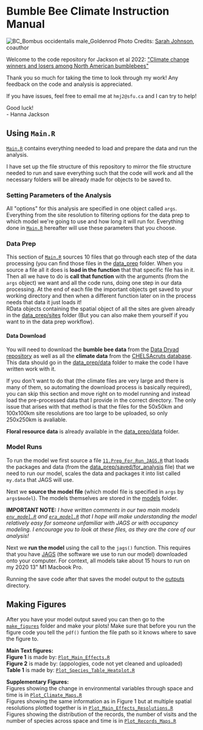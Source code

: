 # Bumble Bee Climate Instruction Manual
![BC_Bombus occidentalis male_Goldenrod](https://github.com/Hanna-Jackson/bumble-bee-climate/assets/71409828/988e7d0b-cf03-4afc-a4e3-a34cb0fe88c0)
           Photo Credits: [Sarah Johnson](https://bumbling.ca), coauthor 

Welcome to the code repository for Jackson et al 2022: ["Climate change winners and losers among North American bumblebees"](https://royalsocietypublishing.org/doi/10.1098/rsbl.2021.0551)

Thank you so much for taking the time to look through my work! 
Any feedback on the code and analysis is appreciated.

If you have issues, feel free to email me at `hmj2@sfu.ca` and I can try to help! 

Good luck!
<br>
\- Hanna Jackson

## Using `Main.R` 
[`Main.R`](https://github.com/Hanna-Jackson/bumble-bee-climate/blob/main/Main.R) contains everything needed to load and prepare the data and run the analysis. 

I have set up the file structure of this repository to mirror the file structure needed to run and save everything such that the code will work and all the necessary folders will be already made for objects to be saved to. 

### Setting Parameters of the Analysis
All "options" for this analysis are specified in one object called `args`. Everything from the site resolution to filtering options for the data prep to which model we're going to use and how long it will run for. Everything done in [`Main.R`](https://github.com/Hanna-Jackson/bumble-bee-climate/blob/main/Main.R) hereafter will use these parameters that you choose. 

### Data Prep
This section of [`Main.R`](https://github.com/Hanna-Jackson/bumble-bee-climate/blob/main/Main.R) sources 10 files that go through each step of the data processing (you can find those files in the [data_prep](https://github.com/Hanna-Jackson/bumble-bee-climate/tree/main/data_prep) folder. When you source a file all it does is **load in the function** that that specific file has in it. Then all we have to do is **call that function** with the arguments (from the `args` object) we want and all the code runs, doing one step in our data processing. At the end of each file the important objects get saved to your working directory and then when a different function later on in the process needs that data it just loads it!
<br>
RData objects containing the spatial object of all the sites are given already in the [data_prep/sites](https://github.com/Hanna-Jackson/bumble-bee-climate/tree/main/data_prep/sites) folder (But you can also make them yourself if you want to in the data prep workflow). 

#### Data Download
You will need to download the **bumble bee data** from the [Data Dryad repository](https://datadryad.org/stash/dataset/doi:10.5061%2Fdryad.c59zw3r8f) as well as all the **climate data** from the [CHELSAcruts database](https://chelsa-climate.org/chelsacruts/). This data should go in the [data_prep/data](https://github.com/Hanna-Jackson/bumble-bee-climate/tree/main/data_prep/data) folder to make the code I have written work with it.

If you don't want to do that (the climate files are very large and there is many of them, so automating the download process is basically required), you can skip this section and move right on to model running and instead load the pre-processed data that I provide in the correct directory. The only issue that arises with that method is that the files for the 50x50km and 100x100km site resolutions are too large to be uploaded, so only 250x250km is avaliable. 

**Floral resource data** is already available in the [data_prep/data](https://github.com/Hanna-Jackson/bumble-bee-climate/tree/main/data_prep/data) folder. 

### Model Runs
To run the model we first source a file [`11.Prep_For_Run_JAGS.R`](https://github.com/Hanna-Jackson/bumble-bee-climate/blob/main/data_prep/11.Prep_For_Run_JAGS.R) that loads the packages and data (from the [data_prep/saved/for_analysis](https://github.com/Hanna-Jackson/bumble-bee-climate/tree/main/data_prep/saved/for_analysis) file) that we need to run our model, scales the data and packages it into list called `my.data` that JAGS will use. 

Next we **source the model file** (which model file is specified in `args` by `args$model`). The models themselves are stored in the [models](https://github.com/Hanna-Jackson/bumble-bee-climate/tree/main/models) folder. 

**IMPORTANT NOTE:**
*I have written comments in our two main models [`env_model.R`](https://github.com/Hanna-Jackson/bumble-bee-climate/blob/main/models/env_model.R) and [`era_model.R`](https://github.com/Hanna-Jackson/bumble-bee-climate/blob/main/models/era_model.R) that I hope will make understanding the model relatively easy for someone unfamiliar with JAGS or with occupancy modeling. I encourage you to look at these files, as they are the core of our analysis!*

Next we **run the model** using the call to the `jags()` function. This requires that you have [JAGS](https://mcmc-jags.sourceforge.io) (the software we use to run our model) downloaded onto your computer. For context, all models take about 15 hours to run on my 2020 13" M1 Macbook Pro. 

Running the save code after that saves the model output to the [outputs](https://github.com/Hanna-Jackson/bumble-bee-climate/tree/main/output) directory. 


## Making Figures
After you have your model output saved you can then go to the [`make_figures`](https://github.com/Hanna-Jackson/bumble-bee-climate/tree/main/make_figures) folder and make your plots! Make sure that before you run the figure code you tell the `pdf()` funtion the file path so it knows where to save the figure to. 

**Main Text figures:**
<br>
**Figure 1** is made by: [`Plot_Main_Effects.R`](https://github.com/Hanna-Jackson/bumble-bee-climate/blob/main/make_figures/Plot_Main_Effects.R)
<br>
**Figure 2** is made by: (appologies, code not yet cleaned and uploaded) 
<br>
**Table 1** is made by: [`Plot_Species_Table_Heatplot.R`](https://github.com/Hanna-Jackson/bumble-bee-climate/blob/main/make_figures/Plot_Species_Table_Heatplot.R)

**Supplementary Figures:**
<br>
Figures showing the change in environmental variables through space and time is in [`Plot_Climate_Maps.R`](https://github.com/Hanna-Jackson/bumble-bee-climate/blob/main/make_figures/Plot_Climate_Maps.R)
<br>
Figures showing the same information as in Figure 1 but at multiple spatial resolutions plotted together is in [`Plot_Main_Effects_Resolutions.R`](https://github.com/Hanna-Jackson/bumble-bee-climate/blob/main/make_figures/Plot_Main_Effects_Resolutions.R)
<br>
Figures showing the distribution of the records, the number of visits and the number of species across space and time is in [`Plot_Records_Maps.R`](https://github.com/Hanna-Jackson/bumble-bee-climate/blob/main/make_figures/Plot_Records_Maps.R)

